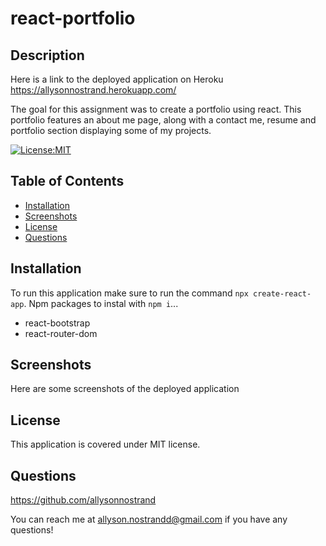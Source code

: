 # react-portfolio

## Description 

Here is a link to the deployed application on Heroku
https://allysonnostrand.herokuapp.com/

The goal for this assignment was to create a portfolio using react. This portfolio features an about me page, along with a contact me, resume and portfolio section displaying some of my projects. 

[![License:MIT](https://img.shields.io/badge/License-MIT-yellow.svg)](https://opensource.org/licenses/MIT)

## Table of Contents
- [Installation](#installation)
- [Screenshots](#screenshots)
- [License](#license)
- [Questions](#questions)

## Installation

To run this application make sure to run the command ```npx create-react-app```. Npm packages to instal with ```npm i```...

- react-bootstrap
- react-router-dom

## Screenshots

Here are some screenshots of the deployed application

## License

This application is covered under MIT license. 

## Questions

https://github.com/allysonnostrand

You can reach me at allyson.nostrandd@gmail.com if you have any questions!
